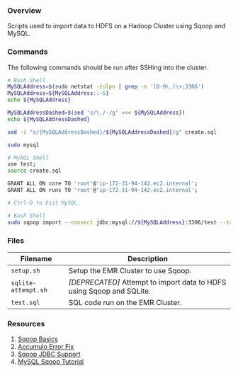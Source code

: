 ### Overview

Scripts used to import data to HDFS on a Hadoop Cluster using Sqoop and MySQL.

### Commands

The following commands should be run after SSHing into the cluster.

```bash
# Bash Shell
MySQLAddress=$(sudo netstat -tulpn | grep -o '[0-9\.]\+:3306')
MySQLAddress=${MySQLAddress::-5}
echo ${MySQLAddress}

MySQLAddressDashed=$(sed 's/\./-/g' <<< ${MySQLAddress})
echo ${MySQLAddressDashed}

sed -i "s/{MySQLAddressDashed}/${MySQLAddressDashed}/g" create.sql

sudo mysql
```

```bash
# MySQL Shell
use test;
source create.sql

GRANT ALL ON core TO 'root'@'ip-172-31-94-142.ec2.internal';
GRANT ALL ON runs TO 'root'@'ip-172-31-94-142.ec2.internal';

# Ctrl-D to Exit MySQL.
```

```bash
# Bash Shell
sudo sqoop import --connect jdbc:mysql://${MySQLAddress}:3306/test --table core --m 1 --target-dir /test/core --direct
```

### Files

| Filename            | Description                                                                             |
|---------------------|-----------------------------------------------------------------------------------------|
| `setup.sh`          | Setup the EMR Cluster to use Sqoop.                                                     |
| `sqlite-attempt.sh` | *[DEPRECATED]* Attempt to import data to HDFS using Sqoop and SQLite.                   |
| `test.sql`          | SQL code run on the EMR Cluster.                                                        |

### Resources

1) [Sqoop Basics](https://www.edureka.co/blog/apache-sqoop-tutorial/)
2) [Accumulo Error Fix](https://stackoverflow.com/a/42523568)
3) [Sqoop JDBC Support](https://docs.aws.amazon.com/emr/latest/ReleaseGuide/emr-sqoop-considerations.html#sqoop-supported-drivers-databases)
4) [MySQL Sqoop Tutorial](https://medium.com/@oguzkircicek/i%CC%87mporting-data-from-mysql-into-hdfs-using-sqoop-on-cloudera-30cac8678917)